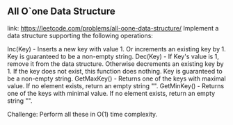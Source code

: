 ## All O`one Data Structure 
link: <https://leetcode.com/problems/all-oone-data-structure/>
Implement a data structure supporting the following operations:



Inc(Key) - Inserts a new key  with value 1. Or increments an existing key by 1. Key is guaranteed to be a non-empty string.
Dec(Key) - If Key's value is 1, remove it from the data structure. Otherwise decrements an existing key by 1. If the key does not exist, this function does nothing. Key is guaranteed to be a non-empty string.
GetMaxKey() - Returns one of the keys with maximal value. If no element exists, return an empty string "".
GetMinKey() - Returns one of the keys with minimal value. If no element exists, return an empty string "".




Challenge: Perform all these in O(1) time complexity.
